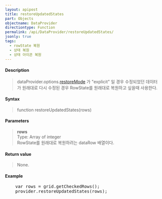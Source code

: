```yaml
---
layout: apipost
title: restoreUpdatedStates
part: Objects
objectname: DataProvider
directiontype: Function
permalink: /api/DataProvider/restoreUpdatedStates/
jsonly: true
tags:
  - rowState 복원
  - 상태 복원
  - 상태 아이콘 복원
---
```



#### Description

> dataProvider.options.[restoreMode](/api/types/RestoreMode/) 가 "explicit" 일 경우 수정되었던 데이터가 원래대로 다시 수정된 경우 RowState를 원래대로 복원하고 싶을때 사용한다.   

#### Syntax

> function restoreUpdatedStates(rows)

#### Parameters

> **rows**  
> Type: Array of integer  
> RowState를 원래대로 복원하려는 dataRow 배열이다.  

#### Return value

> None.

#### Example

<pre class="prettyprint">
    var rows = grid.getCheckedRows();
    provider.restoreUpdatedStates(rows);
</pre>

